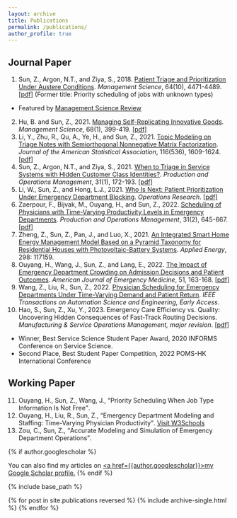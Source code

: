 ```yaml
---
layout: archive
title: Publications
permalink: /publications/
author_profile: true
---
```


## Journal Paper

1. Sun, Z., Argon, N.T., and Ziya, S., 2018. [Patient Triage and Prioritization Under Austere Conditions](https://doi.org/10.1287/mnsc.2017.2855). _Management Science_, 64(10), 4471-4489. [\[pdf\]](/files/Sun-Argon-Ziya_Final.pdf) (Former title: Priority scheduling of jobs with unknown types)
  * Featured by <a href="https://www.informs.org/Blogs/ManSci-Blogs/Management-Science-Review/Patient-Triage-and-Prioritization-Under-Austere-Conditions" style="color: inherit;">Management Science Review</a>
2. Hu, B. and Sun, Z., 2021. [Managing Self-Replicating Innovative Goods](https://doi.org/10.1287/mnsc.2020.3936). _Management Science_, 68(1), 399-419. [\[pdf\]](/files/MS-replication-final.pdf)
3. Li, Y., Zhu, R., Qu, A., Ye, H., and Sun, Z., 2021. [Topic Modeling on Triage Notes with Semiorthogonal Nonnegative Matrix Factorization](https://doi.org/10.1080/01621459.2020.1862667). _Journal of the American Statistical Association_, 116(536), 1609-1624. [\[pdf\]](/files/JASA_Triage_Notes.pdf)
4. Sun, Z., Argon, N.T., and Ziya, S., 2021. [When to Triage in Service Systems with Hidden Customer Class Identities?](https://doi.org/10.1111/poms.13494). _Production and Operations Management_, 31(1), 172-193. [\[pdf\]](/files/Sun-Argon-Ziya-Arrival-POM.pdf)
5. Li, W., Sun, Z., and Hong, L.J., 2021. [Who Is Next: Patient Prioritization Under Emergency Department Blocking](https://doi.org/10.1287/opre.2021.2187). _Operations Research_. [\[pdf\]](/files/Waiting_Time_Puzzle_final.pdf)
6. Zaerpour, F., Bijvak, M., Ouyang, H., and Sun, Z., 2022. [Scheduling of Physicians with Time-Varying Productivity Levels in Emergency Departments](https://doi.org/10.1111/poms.13571). _Production and Operations Management_, 31(2), 645-667. [\[pdf\]](/files/Physician_Rostering_POM.pdf)
7. Zheng, Z., Sun, Z., Pan, J., and Luo, X., 2021. [An Integrated Smart Home Energy Management Model Based on a Pyramid Taxonomy for Residential Houses with Photovoltaic-Battery Systems](https://doi.org/10.1016/j.apenergy.2021.117159). _Applied Energy_, 298: 117159.
8. Ouyang, H., Wang, J., Sun, Z., and Lang, E., 2022. [The Impact of Emergency Department Crowding on Admission Decisions and Patient Outcomes](https://doi.org/10.1016/j.ajem.2021.10.049). _American Journal of Emergency Medicine_, 51, 163-168. [\[pdf\]](/files/ED_crowding_impact.pdf)
9. Wang, Z., Liu, R., Sun, Z., 2022. [Physician Scheduling for Emergency Departments Under Time-Varying Demand and Patient Return](https://doi.org/10.1109/TASE.2022.3163259). _IEEE Transactions on Automation Science and Engineering, Early Access_.
10. Hao, S., Sun, Z., Xu, Y., 2023. Emergency Care Efficiency vs. Quality: Uncovering Hidden Consequences of Fast-Track Routing Decisions. _Manufacturing & Service Operations Management, major revision_. [\[pdf\]](https://zhanksun.github.io/files/FT_routing.pdf)
* Winner, Best Service Science Student Paper Award, 2020 INFORMS Conference on Service Science.
* Second Place, Best Student Paper Competition, 2022 POMS-HK International Conference

## Working Paper

<ol start="11">
    <li> Ouyang, H., Sun, Z., Wang, J., <q>Priority Scheduling When Job Type Information Is Not Free</q>. </li>
    <li> Ouyang, H., Liu, R., Sun, Z., <q>Emergency Department Modeling and Staffing: Time-Varying Physician Productivity</q>.  <a href="https://www.w3schools.com">Visit W3Schools</a></li>
    <li> Zou, C., Sun, Z., <q>Accurate Modeling and Simulation of Emergency Department Operations</q>. </li>
</ol>


<!--
<a href="https://zhanksun.github.io/files/ED_Modeling_PPH.pdf" style="color: inherit; text-decoration: underline;text-decoration-color:initial;">[pdf]</a>
<li>Hao, S., Sun, Z., Xu, Y., 2022. <q>Emergency Care Efficiency vs. Quality: Uncovering Hidden Consequences of Fast-Track Routing Decisions</q>. <a href="https://zhanksun.github.io/files/FT_routing.pdf" style="color: inherit; text-decoration: underline;text-decoration-color:initial;">[pdf]</a></li>
<li> Cheng Zhu, Beste Kucukyazici, Zhankun Sun, Rick Mah, <q>Design of Specialist Response Policies in Hospital Emergency Departments</q>. </li>
12. Michele Foster, Zhankun Sun, Dongmei Wang, Grant Innes, Laurie-Ann Baker, Andrew McRae, Eddy Lang, <q>Optimal Shift Duration for Emergency Physician Efficiency, Effectiveness and Safety: A Comparison of 6, 7, and 8-hour Shifts</q>. _Canadian Journal of Emergency Medicine_. P209, 2015. [\[Abstract\]](https://nbtrauma.ca/wp-content/uploads/2020/10/Phelna-et-al-2015.pdf) [\[pdf\]](/files/optimal-shift-duration-for-em-physician-efficiency-foster-abstract-2015.pdf)

## Conference Paper
<ol start="15">
    <li> Michele Foster, Zhankun Sun, Dongmei Wang, Grant Innes, Laurie-Ann Baker, Andrew McRae, Eddy Lang, <q>Optimal Shift Duration for Emergency Physician Efficiency, Effectiveness and Safety: A Comparison of 6, 7, and 8-hour Shifts</q>. <i>Canadian Journal of Emergency Medicine</i>. P209, 2015. <a href="https://nbtrauma.ca/wp-content/uploads/2020/10/Phelna-et-al-2015.pdf" style="color: inherit; text-decoration: underline;text-decoration-color:initial;">[Abstract]</a></li>
</ol>
-->

{% if author.googlescholar %}
<!---
6. Huiyin Ouyang, **Zhankun Sun**, Junyang Wang, <q>Impact of Classification Accuracy for Scheduling Jobs with Unknown Types in Service Systems</q>. _Working paper_.
## Working in Progress
* Huiyin Ouyang, **Zhankun Sun**, <q>On Scheduling a Two-Class Queue with Concave Waiting Cost</q>. _Working paper_.
* <q>Allocation of Intensive Care Unit Beds with Patient Abandonment and Readmission</q>, with H. Ouyang.
* <q>Admission Control under Imperfect Customer Information</q>, with H. Ouyang.
* <q>Mining Triage Notes to Predict Hospital Admissions from Emergency Departments</q>, with H. Ye, et al.

--->
  You can also find my articles on <u><a href=</q>{{author.googlescholar}}</q>>my Google Scholar profile</a>.</u>
{% endif %}

{% include base_path %}

{% for post in site.publications reversed %}
  {% include archive-single.html %}
{% endfor %}
